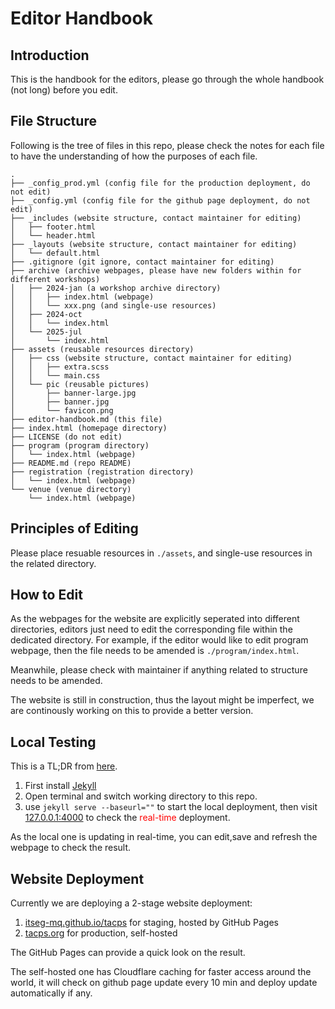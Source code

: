 # Editor Handbook

## Introduction
This is the handbook for the editors, please go through the whole handbook (not long) before you edit.


## File Structure
Following is the tree of files in this repo, please check the notes for each file to have the understanding of how the purposes of each file.
```text
.
├── _config_prod.yml (config file for the production deployment, do not edit)
├── _config.yml (config file for the github page deployment, do not edit)
├── _includes (website structure, contact maintainer for editing)
│   ├── footer.html
│   └── header.html
├── _layouts (website structure, contact maintainer for editing)
│   └── default.html
├── .gitignore (git ignore, contact maintainer for editing)
├── archive (archive webpages, please have new folders within for different workshops)
│   ├── 2024-jan (a workshop archive directory)
│   │   ├── index.html (webpage)
│   │   └── xxx.png (and single-use resources)
│   ├── 2024-oct
│   │   └── index.html
│   └── 2025-jul
│       └── index.html
├── assets (reusable resources directory)
│   ├── css (website structure, contact maintainer for editing)
│   │   ├── extra.scss
│   │   └── main.css
│   └── pic (reusable pictures)
│       ├── banner-large.jpg
│       ├── banner.jpg
│       └── favicon.png
├── editor-handbook.md (this file)
├── index.html (homepage directory)
├── LICENSE (do not edit)
├── program (program directory)
│   └── index.html (webpage)
├── README.md (repo README)
├── registration (registration directory)
│   └── index.html (webpage)
└── venue (venue directory)
    └── index.html (webpage)
```


## Principles of Editing
Please place resuable resources in ```./assets```, and single-use resources in the related directory.


## How to Edit
As the webpages for the website are explicitly seperated into different directories, 
editors just need to edit the corresponding file within the dedicated directory.
For example, if the editor would like to edit program webpage, then the file needs to be amended 
is ```./program/index.html```.

Meanwhile, please check with maintainer if anything related to structure needs to be amended.

The website is still in construction, thus the layout might be imperfect, we are continously working on this to provide a better version.

## Local Testing

This is a TL;DR from [here](https://docs.github.com/en/pages/setting-up-a-github-pages-site-with-jekyll/testing-your-github-pages-site-locally-with-jekyll).

1. First install [Jekyll](https://jekyllrb.com/docs/installation/)
2. Open terminal and switch working directory to this repo.
3. use ```jekyll serve --baseurl=""``` to start the local deployment, 
then visit [127.0.0.1:4000](http://127.0.0.1:4000) to check the <span style="color:red">real-time</span> deployment.

As the local one is updating in real-time, you can edit,save and refresh the webpage to check the result.

## Website Deployment
Currently we are deploying a 2-stage website deployment:
1. [itseg-mq.github.io/tacps](https://itseg-mq.github.io/tacps)  for staging, hosted by GitHub Pages
2. [tacps.org](https://tacps.org) for production, self-hosted

The GitHub Pages can provide a quick look on the result.

The self-hosted one has Cloudflare caching for faster access around the world, it will check on github page update every 10 min and deploy update automatically if any. 
